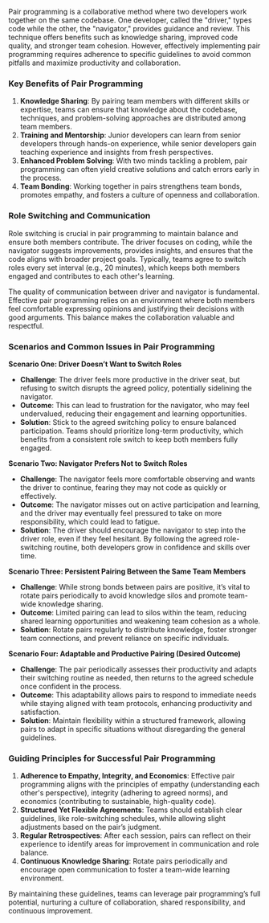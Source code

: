 Pair programming is a collaborative method where two developers work together on the same codebase. One developer, called the "driver," types code while the other, the "navigator," provides guidance and review. This technique offers benefits such as knowledge sharing, improved code quality, and stronger team cohesion. However, effectively implementing pair programming requires adherence to specific guidelines to avoid common pitfalls and maximize productivity and collaboration.

### Key Benefits of Pair Programming
1. **Knowledge Sharing**: By pairing team members with different skills or expertise, teams can ensure that knowledge about the codebase, techniques, and problem-solving approaches are distributed among team members.
2. **Training and Mentorship**: Junior developers can learn from senior developers through hands-on experience, while senior developers gain teaching experience and insights from fresh perspectives.
3. **Enhanced Problem Solving**: With two minds tackling a problem, pair programming can often yield creative solutions and catch errors early in the process.
4. **Team Bonding**: Working together in pairs strengthens team bonds, promotes empathy, and fosters a culture of openness and collaboration.

### Role Switching and Communication
Role switching is crucial in pair programming to maintain balance and ensure both members contribute. The driver focuses on coding, while the navigator suggests improvements, provides insights, and ensures that the code aligns with broader project goals. Typically, teams agree to switch roles every set interval (e.g., 20 minutes), which keeps both members engaged and contributes to each other's learning.

The quality of communication between driver and navigator is fundamental. Effective pair programming relies on an environment where both members feel comfortable expressing opinions and justifying their decisions with good arguments. This balance makes the collaboration valuable and respectful.

### Scenarios and Common Issues in Pair Programming

**Scenario One: Driver Doesn’t Want to Switch Roles**
   - **Challenge**: The driver feels more productive in the driver seat, but refusing to switch disrupts the agreed policy, potentially sidelining the navigator.
   - **Outcome**: This can lead to frustration for the navigator, who may feel undervalued, reducing their engagement and learning opportunities.
   - **Solution**: Stick to the agreed switching policy to ensure balanced participation. Teams should prioritize long-term productivity, which benefits from a consistent role switch to keep both members fully engaged.

**Scenario Two: Navigator Prefers Not to Switch Roles**
   - **Challenge**: The navigator feels more comfortable observing and wants the driver to continue, fearing they may not code as quickly or effectively.
   - **Outcome**: The navigator misses out on active participation and learning, and the driver may eventually feel pressured to take on more responsibility, which could lead to fatigue.
   - **Solution**: The driver should encourage the navigator to step into the driver role, even if they feel hesitant. By following the agreed role-switching routine, both developers grow in confidence and skills over time.

**Scenario Three: Persistent Pairing Between the Same Team Members**
   - **Challenge**: While strong bonds between pairs are positive, it’s vital to rotate pairs periodically to avoid knowledge silos and promote team-wide knowledge sharing.
   - **Outcome**: Limited pairing can lead to silos within the team, reducing shared learning opportunities and weakening team cohesion as a whole.
   - **Solution**: Rotate pairs regularly to distribute knowledge, foster stronger team connections, and prevent reliance on specific individuals.

**Scenario Four: Adaptable and Productive Pairing (Desired Outcome)**
   - **Challenge**: The pair periodically assesses their productivity and adapts their switching routine as needed, then returns to the agreed schedule once confident in the process.
   - **Outcome**: This adaptability allows pairs to respond to immediate needs while staying aligned with team protocols, enhancing productivity and satisfaction.
   - **Solution**: Maintain flexibility within a structured framework, allowing pairs to adapt in specific situations without disregarding the general guidelines.

### Guiding Principles for Successful Pair Programming
1. **Adherence to Empathy, Integrity, and Economics**: Effective pair programming aligns with the principles of empathy (understanding each other's perspective), integrity (adhering to agreed norms), and economics (contributing to sustainable, high-quality code).
2. **Structured Yet Flexible Agreements**: Teams should establish clear guidelines, like role-switching schedules, while allowing slight adjustments based on the pair’s judgment.
3. **Regular Retrospectives**: After each session, pairs can reflect on their experience to identify areas for improvement in communication and role balance.
4. **Continuous Knowledge Sharing**: Rotate pairs periodically and encourage open communication to foster a team-wide learning environment.

By maintaining these guidelines, teams can leverage pair programming’s full potential, nurturing a culture of collaboration, shared responsibility, and continuous improvement.
